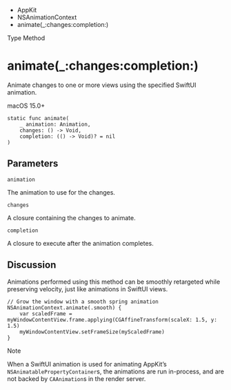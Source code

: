 

- AppKit
- NSAnimationContext
-  animate(\_:changes:completion:) 

Type Method

# animate(\_:changes:completion:)

Animate changes to one or more views using the specified SwiftUI animation.

macOS 15.0+

``` source
static func animate(
    _ animation: Animation,
    changes: () -> Void,
    completion: (() -> Void)? = nil
)
```

## Parameters 

`animation`  

The animation to use for the changes.

`changes`  

A closure containing the changes to animate.

`completion`  

A closure to execute after the animation completes.

## Discussion

Animations performed using this method can be smoothly retargeted while preserving velocity, just like animations in SwiftUI views.

```
// Grow the window with a smooth spring animation
NSAnimationContext.animate(.smooth) {
    var scaledFrame = myWindowContentView.frame.applying(CGAffineTransform(scaleX: 1.5, y: 1.5)
    myWindowContentView.setFrameSize(myScaledFrame)
}
```

Note

When a SwiftUI animation is used for animating AppKit’s `NSAnimatablePropertyContainer`s, the animations are run in-process, and are not backed by `CAAnimation`s in the render server.


